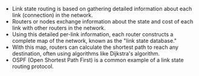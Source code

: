 - Link state routing is based on gathering detailed information about each link (connection) in the network.
- Routers or nodes exchange information about the state and cost of each link with other routers in the network.
- Using this detailed per-link information, each router constructs a complete map of the network, known as the "link state database."
- With this map, routers can calculate the shortest path to reach any destination, often using algorithms like Dijkstra's algorithm.
- OSPF (Open Shortest Path First) is a common example of a link state routing protocol.